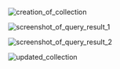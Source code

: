 ![creation_of_collection](https://user-images.githubusercontent.com/57866484/79498414-2b7b5300-8021-11ea-9794-7ca9215e3a96.PNG)

![screenshot_of_query_result_1](https://user-images.githubusercontent.com/57866484/79498419-2f0eda00-8021-11ea-8315-e939de210d9c.PNG)

![screenshot_of_query_result_2](https://user-images.githubusercontent.com/57866484/79498427-32a26100-8021-11ea-929c-1fefc79813c7.PNG)

![updated_collection](https://user-images.githubusercontent.com/57866484/79498438-38984200-8021-11ea-8551-4fa328412ac9.PNG)